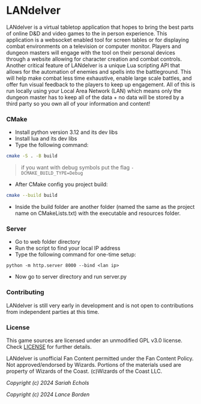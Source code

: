 # LANdelver

LANdelver is a virtual tabletop application that hopes to bring the best parts of online D&D and video games to the in person experience. This application is a websocket enabled tool for screen tables or for displaying combat environments on a television or computer monitor. Players and dungeon masters will engage with the tool on their personal devices through a website allowing for character creation and combat controls. Another critical feature of LANdelver is a unique Lua scripting API that allows for the automation of enemies and spells into the battleground. This will help make combat less time exhaustive, enable large scale battles, and offer fun visual feedback to the players to keep up engagement. All of this is run locally using your Local Area Network (LAN) which means only the dungeon master has to keep all of the data + no data will be stored by a third party so you own all of your information and content!

### CMake

- Install python version 3.12 and its dev libs
- Install lua and its dev libs
- Type the following command:

```sh
cmake -S . -B build
```

> if you want with debug symbols put the flag `-DCMAKE_BUILD_TYPE=Debug`

- After CMake config you project build:

```sh
cmake --build build
```

- Inside the build folder are another folder (named the same as the project name on CMakeLists.txt) with the executable and resources folder.

### Server

- Go to web folder directory
- Run the script to find your local IP address
- Type the following command for one-time setup: 

```
python -m http.server 8000 --bind <lan ip>
```

- Now go to server directory and run server.py

### Contributing

LANdelver is still very early in development and is not open to contributions from independent parties at this time.

### License

This game sources are licensed under an unmodified GPL v3.0 license. Check [LICENSE](LICENSE) for further details.

LANdelver is unofficial Fan Content permitted under the Fan Content Policy. Not approved/endorsed by Wizards. Portions of the materials used are property of Wizards of the Coast. (c)Wizards of the Coast LLC.

*Copyright (c) 2024 Sariah Echols*

*Copyright (c) 2024 Lance Borden*
